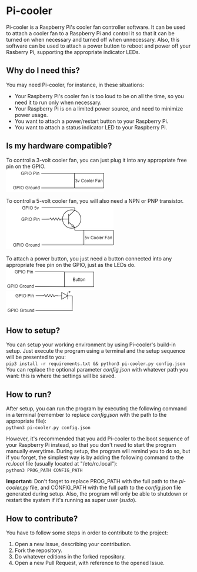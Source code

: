# Pi-cooler
Pi-cooler is a Raspberry Pi's cooler fan controller software. It can be used to attach a cooler fan to a Raspberry Pi and control it so that it can be turned on when necessary and turned off when unnecessary. Also, this software can be used to attach a power button to reboot and power off your Rasberry Pi, supporting the appropriate indicator LEDs.

## Why do I need this?

You may need Pi-cooler, for instance, in these situations:
- Your Raspberry Pi's cooler fan is too loud to be on all the time, so you need it to run only when necessary.
- Your Raspberry Pi is on a limited power source, and need to minimize power usage.
- You want to attach a power/restart button to your Raspberry Pi.
- You want to attach a status indicator LED to your Raspberry Pi.

## Is my hardware compatible?

To control a 3-volt cooler fan, you can just plug it into any appropriate free pin on the GPIO.  
![Representation of the 3-volt cooler fan circuit](circuit-examples/3v-CoolerFan.png)  
  
To control a 5-volt cooler fan, you will also need a NPN or PNP transistor.  
![Representation of the 5-volt cooler fan circuit](circuit-examples/5v-CoolerFan.png)  
  
To attach a power button, you just need a button connected into any appropriate free pin on the GPIO, just as the LEDs do.  
![Representation of the button circuit](circuit-examples/Button.png)  
![Representation of the LED circuit](circuit-examples/LED.png)

## How to setup?

You can setup your working environment by using Pi-cooler's build-in setup. Just execute the program using a terminal and the setup sequence will be presented to you:  
`pip3 install -r requirements.txt && python3 pi-cooler.py config.json`  
You can replace the optional parameter _config.json_ with whatever path you want: this is where the settings will be saved.

## How to run?

After setup, you can run the program by executing the following command in a terminal (remember to replace _config.json_ with the path to the appropriate file):  
`python3 pi-cooler.py config.json`  

However, it's recommended that you add Pi-cooler to the boot sequence of your Raspberry Pi instead, so that you don't need to start the program manually everytime. During setup, the program will remind you to do so, but if you forget, the simplest way is by adding the following command to the _rc.local_ file (usually located at "/etc/rc.local"):  
`python3 PROG_PATH CONFIG_PATH`  

**Important:** Don't forget to replace PROG_PATH with the full path to the _pi-cooler.py_ file, and CONFIG_PATH with the full path to the _config.json_ file generated during setup. Also, the program will only be able to shutdown or restart the system if it's running as super user (_sudo_).

## How to contribute?

You have to follow some steps in order to contribute to the project:
1. Open a new Issue, describing your contribution.
2. Fork the repository.
3. Do whatever editions in the forked repository.
4. Open a new Pull Request, with reference to the opened Issue.
